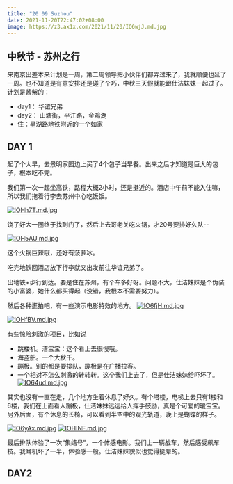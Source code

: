 ```yaml
---
title: "20 09 Suzhou"
date: 2021-11-20T22:47:02+08:00
image: https://z3.ax1x.com/2021/11/20/IO6wjJ.md.jpg
---
```


## 中秋节 - 苏州之行

来南京出差本来计划是一周，第二周领导把小伙伴们都弄过来了，我就顺便也延了一周。也不知道是有意安排还是碰了个巧，中秋三天假就能跟仕洁妹妹一起过了。计划是酱紫的：
 - day1： 华谊兄弟
 - day2： 山塘街，平江路，金鸡湖
 - 住：星湖路地铁附近的一个如家

## DAY 1

起了个大早，去景明家园边上买了4个包子当早餐。出来之后才知道是巨大的包子，根本吃不完。

我们第一次一起坐高铁，路程大概2小时，还是挺近的。酒店中午前不能入住嘛，所以我们拖着行李去苏州中心吃饭饭。

[![IOHh7T.md.jpg](https://z3.ax1x.com/2021/11/21/IOHh7T.md.jpg)](https://imgtu.com/i/IOHh7T)

饶了好大一圈终于找到门了，然后上去哥老关吃火锅，才20号要排好久队--

[![IOH5AU.md.jpg](https://z3.ax1x.com/2021/11/21/IOH5AU.md.jpg)](https://imgtu.com/i/IOH5AU)

这个火锅巨辣哦，还好有菠萝冰。

吃完地铁回酒店放下行李就又出发前往华谊兄弟了。

出地铁+步行到达。要是住在苏州，有个车多好呀。问题不大，仕洁妹妹是个伪装的小富婆，她什么都买得起（没错，我根本不需要努力）。

然后各种逛拍吧，有一些演示电影特效的地方。
[![IO6fjH.md.jpg](https://z3.ax1x.com/2021/11/20/IO6fjH.md.jpg)](https://imgtu.com/i/IO6fjH)

[![IOHfBV.md.jpg](https://z3.ax1x.com/2021/11/21/IOHfBV.md.jpg)](https://imgtu.com/i/IOHfBV)

有些惊险刺激的项目，比如说
- 跳楼机。洁宝宝：这个看上去很慢哦。
- 海盗船。一个大秋千。
- 蹦极。别的都是要排队，蹦极是在广播拉客。
- 一个相对不怎么刺激的转转转。这个我们上去了，但是仕洁妹妹给吓坏了。
    [![IO64ud.md.jpg](https://z3.ax1x.com/2021/11/20/IO64ud.md.jpg)](https://imgtu.com/i/IO64ud)

其实也没有一直在走，几个地方坐着休息了好久。有个塔楼，电梯上去只有1楼和6楼，我们在上面看人蹦极，仕洁妹妹远远给人挥手鼓励，真是个可爱的暖宝宝。另外后面，有个休息的长椅，可以看到半空中的观光轨道，晚上是蝴蝶的样子。

[![IO6yAx.md.jpg](https://z3.ax1x.com/2021/11/20/IO6yAx.md.jpg)](https://imgtu.com/i/IO6yAx)
[![IOHINF.md.jpg](https://z3.ax1x.com/2021/11/21/IOHINF.md.jpg)](https://imgtu.com/i/IOHINF)


最后排队体验了一次“集结号”，一个体感电影。我们上一辆战车，然后感受飙车技。我耳机坏了一半，体验感一般。仕洁妹妹貌似也觉得挺晕的。

## DAY2


